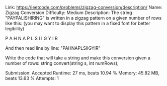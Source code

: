 Link: https://leetcode.com/problems/zigzag-conversion/description/
Name: Zigzag Conversion
Difficulty: Medium
Description:
The string "PAYPALISHIRING" is written in a zigzag pattern on a given number of rows like this: 
(you may want to display this pattern in a fixed font for better legibility)

P   A   H   N
A P L S I I G
Y   I   R

And then read line by line: "PAHNAPLSIIGYIR"

Write the code that will take a string and make this conversion given a number of rows:
string convert(string s, int numRows);


Submission: Accepted
Runtime: 27 ms, beats 10.94 %
Memory: 45.82 MB, beats 13.63 %
Attempts: 1